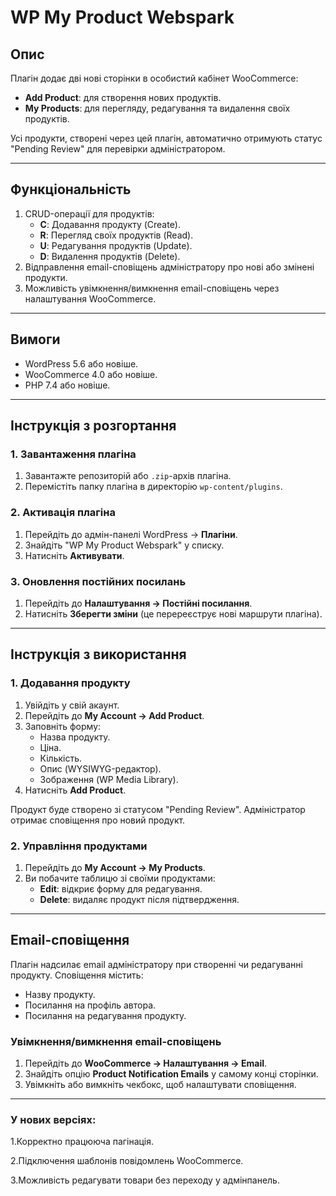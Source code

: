 # WP My Product Webspark

## Опис
Плагін додає дві нові сторінки в особистий кабінет WooCommerce:
- **Add Product**: для створення нових продуктів.
- **My Products**: для перегляду, редагування та видалення своїх продуктів.

Усі продукти, створені через цей плагін, автоматично отримують статус "Pending Review" для перевірки адміністратором.

---

## Функціональність
1. CRUD-операції для продуктів:
   - **C**: Додавання продукту (Create).
   - **R**: Перегляд своїх продуктів (Read).
   - **U**: Редагування продуктів (Update).
   - **D**: Видалення продуктів (Delete).
2. Відправлення email-сповіщень адміністратору про нові або змінені продукти.
3. Можливість увімкнення/вимкнення email-сповіщень через налаштування WooCommerce.

---

## Вимоги
- WordPress 5.6 або новіше.
- WooCommerce 4.0 або новіше.
- PHP 7.4 або новіше.

---

## Інструкція з розгортання
### 1. Завантаження плагіна
1. Завантажте репозиторій або `.zip`-архів плагіна.
2. Перемістіть папку плагіна в директорію `wp-content/plugins`.

### 2. Активація плагіна
1. Перейдіть до адмін-панелі WordPress → **Плагіни**.
2. Знайдіть "WP My Product Webspark" у списку.
3. Натисніть **Активувати**.

### 3. Оновлення постійних посилань
1. Перейдіть до **Налаштування → Постійні посилання**.
2. Натисніть **Зберегти зміни** (це перереєструє нові маршрути плагіна).

---

## Інструкція з використання
### 1. Додавання продукту
1. Увійдіть у свій акаунт.
2. Перейдіть до **My Account → Add Product**.
3. Заповніть форму:
   - Назва продукту.
   - Ціна.
   - Кількість.
   - Опис (WYSIWYG-редактор).
   - Зображення (WP Media Library).
4. Натисніть **Add Product**.

Продукт буде створено зі статусом "Pending Review". Адміністратор отримає сповіщення про новий продукт.

### 2. Управління продуктами
1. Перейдіть до **My Account → My Products**.
2. Ви побачите таблицю зі своїми продуктами:
   - **Edit**: відкриє форму для редагування.
   - **Delete**: видаляє продукт після підтвердження.

---

## Email-сповіщення
Плагін надсилає email адміністратору при створенні чи редагуванні продукту. Сповіщення містить:
- Назву продукту.
- Посилання на профіль автора.
- Посилання на редагування продукту.

### Увімкнення/вимкнення email-сповіщень
1. Перейдіть до **WooCommerce → Налаштування → Email**.
2. Знайдіть опцію **Product Notification Emails** у самому конці сторінки.
3. Увімкніть або вимкніть чекбокс, щоб налаштувати сповіщення.

---

### У нових версіях:
1.Корректно працююча пагінація.

2.Підключення шаблонів повідомлень WooCommerce.

3.Можливість редагувати товари без переходу у адмінпанель.
